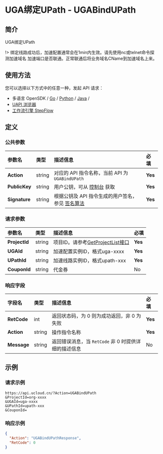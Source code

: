 # UGA绑定UPath - UGABindUPath

## 简介

UGA绑定UPath



!> 绑定线路成功后，加速配置通常会在1min内生效。请先使用nc或telnet命令探测加速域名 加速端口是否联通。正常联通后将业务域名CName到加速域名上来。


## 使用方法

您可以选择以下方式中的任意一种，发起 API 请求：
- 多语言 OpenSDK / [Go](https://github.com/ucloud/ucloud-sdk-go) / [Python](https://github.com/ucloud/ucloud-sdk-python3) / [Java](https://github.com/ucloud/ucloud-sdk-java) /
- [UAPI 浏览器](https://console.ucloud.cn/uapi/detail?id=UGABindUPath)
- [工作流引擎 StepFlow](https://console.ucloud.cn/stepflow/manage/)


## 定义

### 公共参数

| 参数名 | 类型 | 描述信息 | 必填 |
|:---|:---|:---|:---|
| **Action**     | string  | 对应的 API 指令名称，当前 API 为 `UGABindUPath`                        | **Yes** |
| **PublicKey**  | string  | 用户公钥，可从 [控制台](https://console.ucloud.cn/uapi/apikey) 获取                                             | **Yes** |
| **Signature**  | string  | 根据公钥及 API 指令生成的用户签名，参见 [签名算法](api/summary/signature.md)  | **Yes** |

### 请求参数

| 参数名 | 类型 | 描述信息 | 必填 |
|:---|:---|:---|:---|
| **ProjectId** | string | 项目ID。请参考[GetProjectList接口](api/summary/get_project_list) |**Yes**|
| **UGAId** | string | 加速配置实例ID，格式uga-xxxx |**Yes**|
| **UPathId** | string | 加速线路实例ID，格式upath-xxx |**Yes**|
| **CouponId** | string | 代金券 |No|

### 响应字段

| 字段名 | 类型 | 描述信息 | 必填 |
|:---|:---|:---|:---|
| **RetCode** | int | 返回状态码，为 0 则为成功返回，非 0 为失败 |**Yes**|
| **Action** | string | 操作指令名称 |**Yes**|
| **Message** | string | 返回错误消息，当 `RetCode` 非 0 时提供详细的描述信息 |No|




## 示例

### 请求示例
    
```
https://api.ucloud.cn/?Action=UGABindUPath
&ProjectId=org-xxxx
&UGAId=uga-xxxx
&UPathId=upath-xxx
&CouponId=
```

### 响应示例
    
```json
{
  "Action": "UGABindUPathResponse",
  "RetCode": 0
}
```





